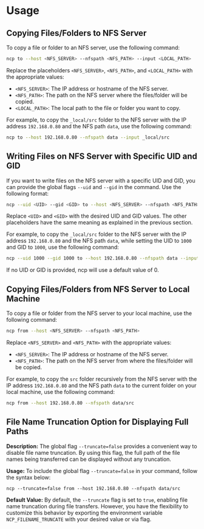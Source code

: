 # Usage

## Copying Files/Folders to NFS Server

To copy a file or folder to an NFS server, use the following command:
```bash
ncp to --host <NFS_SERVER> --nfspath <NFS_PATH> --input <LOCAL_PATH>
```
Replace the placeholders `<NFS_SERVER>`, `<NFS_PATH>`, and `<LOCAL_PATH>` with the appropriate values:

- `<NFS_SERVER>`: The IP address or hostname of the NFS server.
- `<NFS_PATH>`: The path on the NFS server where the files/folder will be copied.
- `<LOCAL_PATH>`: The local path to the file or folder you want to copy.

For example, to copy the `_local/src` folder to the NFS server with the IP address `192.168.0.80` and the NFS path `data`, use the following command:
```bash
ncp to --host 192.168.0.80 --nfspath data --input _local/src
```

## Writing Files on NFS Server with Specific UID and GID

If you want to write files on the NFS server with a specific UID and GID, you can provide the global flags `--uid` and `--gid` in the command. Use the following format:
```bash
ncp --uid <UID> --gid <GID> to --host <NFS_SERVER> --nfspath <NFS_PATH> --input <LOCAL_PATH>
```
Replace `<UID>` and `<GID>` with the desired UID and GID values. The other placeholders have the same meaning as explained in the previous section.

For example, to copy the `_local/src` folder to the NFS server with the IP address `192.168.0.80` and the NFS path `data`, while setting the UID to `1000` and GID to `1000`, use the following command:
```bash
ncp --uid 1000 --gid 1000 to --host 192.168.0.80 --nfspath data --input _local/src
```
If no UID or GID is provided, ncp will use a default value of 0.

## Copying Files/Folders from NFS Server to Local Machine

To copy a file or folder from the NFS server to your local machine, use the following command:
```bash
ncp from --host <NFS_SERVER> --nfspath <NFS_PATH>
```

Replace `<NFS_SERVER>` and `<NFS_PATH>` with the appropriate values:

- `<NFS_SERVER>`: The IP address or hostname of the NFS server.
- `<NFS_PATH>`: The path on the NFS server from where the files/folder will be copied.

For example, to copy the `src` folder recursively from the NFS server with the IP address `192.168.0.80` and the NFS path `data` to the current folder on your local machine, use the following command:
```bash
ncp from --host 192.168.0.80 --nfspath data/src
```

## File Name Truncation Option for Displaying Full Paths

**Description:**
The global flag `--truncate=false` provides a convenient way to disable file name truncation. By using this flag, the full path of the file names being transferred can be displayed without any truncation.

**Usage:**
To include the global flag `--truncate=false` in your command, follow the syntax below:

```
ncp --truncate=false from --host 192.168.0.80 --nfspath data/src 
```
**Default Value:**
By default, the `--truncate` flag is set to `true`, enabling file name truncation during file transfers. However, you have the flexibility to customize this behavior by exporting the environment variable `NCP_FILENAME_TRUNCATE` with your desired value or via flag.
